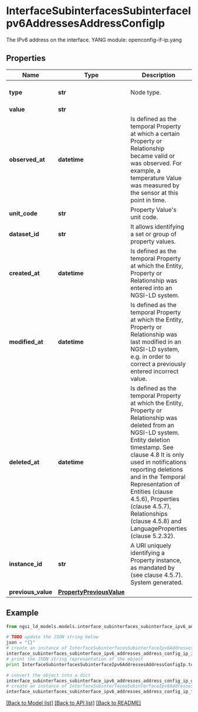 # InterfaceSubinterfacesSubinterfaceIpv6AddressesAddressConfigIp

The IPv6 address on the interface.  YANG module: openconfig-if-ip.yang 

## Properties

Name | Type | Description | Notes
------------ | ------------- | ------------- | -------------
**type** | **str** | Node type.  | [optional] [default to 'Property']
**value** | **str** |  | 
**observed_at** | **datetime** | Is defined as the temporal Property at which a certain Property or Relationship became valid or was observed. For example, a temperature Value was measured by the sensor at this point in time.  | [optional] 
**unit_code** | **str** | Property Value&#39;s unit code.  | [optional] 
**dataset_id** | **str** | It allows identifying a set or group of property values.  | [optional] 
**created_at** | **datetime** | Is defined as the temporal Property at which the Entity, Property or Relationship was entered into an NGSI-LD system.  | [optional] [readonly] 
**modified_at** | **datetime** | Is defined as the temporal Property at which the Entity, Property or Relationship was last modified in an NGSI-LD system, e.g. in order to correct a previously entered incorrect value.  | [optional] [readonly] 
**deleted_at** | **datetime** | Is defined as the temporal Property at which the Entity, Property or Relationship was deleted from an NGSI-LD system.  Entity deletion timestamp. See clause 4.8 It is only used in notifications reporting deletions and in the Temporal Representation of Entities (clause 4.5.6), Properties (clause 4.5.7), Relationships (clause 4.5.8) and LanguageProperties (clause 5.2.32).  | [optional] [readonly] 
**instance_id** | **str** | A URI uniquely identifying a Property instance, as mandated by (see clause 4.5.7). System generated.  | [optional] [readonly] 
**previous_value** | [**PropertyPreviousValue**](PropertyPreviousValue.md) |  | [optional] 

## Example

```python
from ngsi_ld_models.models.interface_subinterfaces_subinterface_ipv6_addresses_address_config_ip import InterfaceSubinterfacesSubinterfaceIpv6AddressesAddressConfigIp

# TODO update the JSON string below
json = "{}"
# create an instance of InterfaceSubinterfacesSubinterfaceIpv6AddressesAddressConfigIp from a JSON string
interface_subinterfaces_subinterface_ipv6_addresses_address_config_ip_instance = InterfaceSubinterfacesSubinterfaceIpv6AddressesAddressConfigIp.from_json(json)
# print the JSON string representation of the object
print InterfaceSubinterfacesSubinterfaceIpv6AddressesAddressConfigIp.to_json()

# convert the object into a dict
interface_subinterfaces_subinterface_ipv6_addresses_address_config_ip_dict = interface_subinterfaces_subinterface_ipv6_addresses_address_config_ip_instance.to_dict()
# create an instance of InterfaceSubinterfacesSubinterfaceIpv6AddressesAddressConfigIp from a dict
interface_subinterfaces_subinterface_ipv6_addresses_address_config_ip_form_dict = interface_subinterfaces_subinterface_ipv6_addresses_address_config_ip.from_dict(interface_subinterfaces_subinterface_ipv6_addresses_address_config_ip_dict)
```
[[Back to Model list]](../README.md#documentation-for-models) [[Back to API list]](../README.md#documentation-for-api-endpoints) [[Back to README]](../README.md)


